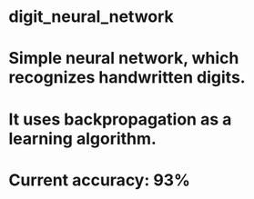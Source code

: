 # digit_neural_network
# Simple neural network, which recognizes handwritten digits.
# It uses backpropagation as a learning algorithm.
# Current accuracy: 93%
